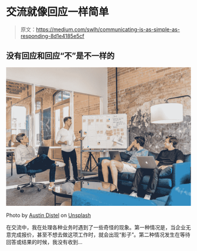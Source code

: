 # 交流就像回应一样简单

> 原文：<https://medium.com/swlh/communicating-is-as-simple-as-responding-8d1e4185e5cf>

## 没有回应和回应“不”是不一样的

![](img/2c70225c4c1f68b2ea17ce8866586ecd.png)

Photo by [Austin Distel](https://unsplash.com/@austindistel?utm_source=medium&utm_medium=referral) on [Unsplash](https://unsplash.com?utm_source=medium&utm_medium=referral)

在交流中，我在处理各种业务时遇到了一些奇怪的现象。第一种情况是，当企业无意完成报价，甚至不想去做这项工作时，就会出现“影子”。第二种情况发生在等待回答或结果的时候，我没有收到…